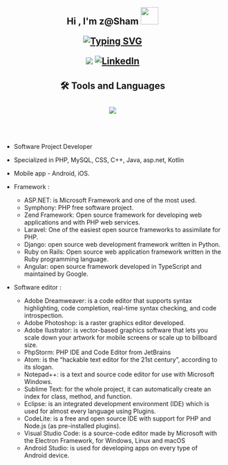 <article class="markdown-body entry-content container-lg f5" itemprop="text">
<div class="markdown-heading" dir="auto"><h1 align="center" class="heading-element" dir="auto">Hi , I'm z@Sham <animated-image data-catalyst="" style="width: 35px;">
      <img src="https://media.giphy.com/media/hvRJCLFzcasrR4ia7z/giphy.gif" width="41" height="40" style="max-width: 50%; display: inline-block;" data-target="animated-image.originalImage">
<p align="center" dir="auto">
      <span class="AnimatedImagePlayer" data-target="animated-image.player" hidden="">
        <a data-target="animated-image.replacedLink" class="AnimatedImagePlayer-images" href="https://camo.githubusercontent.com/0c732027af8a28d138e3698181f7be7c9b97d443b4beb9c7ce8ec4cffc6b4767/68747470733a2f2f6d656469612e67697068792e636f6d2f6d656469612f6876524a434c467a6361737252346961377a2f67697068792e676966" target="_blank">
        
<p align="center" dir="auto">
<a href="https://git.io/typing-svg"><img src="https://readme-typing-svg.demolab.com?font=Fira+Code&pause=1000&color=FF8D20&center=true&random=true&width=1000&lines=Computer+Programmer;Machine+Learning+Software;Android+Developer;Data+Software;Cloud+Engineer;Backend+Developer;Full+Stack+Developer;Graduate+of+Universiti+Industri+Selangor+(UNiSEL);Graduate+of+Universiti+Teknologi+Malaysia+(UTM);Always+learning+new+thing" alt="Typing SVG" /></a>

<p align="center" dir="auto">
  <a href="mailto:tomyagung@gmail.com"><img src="https://img.shields.io/badge/gmail-%23EA4335.svg?style=plastic&amp;logo=gmail&amp;logoColor=white" style="max-width: 100%;"></a>
  <a href="https://www.linkedin.com/in/zurisham-yunus-31721a3b/" rel="nofollow"><img src="https://camo.githubusercontent.com/e9936ff00928028fc610bb2b3ed5a3e41a1d082e62436bd0f8ec2f2c7efba609/68747470733a2f2f696d672e736869656c64732e696f2f62616467652f6c696e6b6564696e2d2532333041363643322e7376673f7374796c653d706c6173746963266c6f676f3d6c696e6b6564696e266c6f676f436f6c6f723d7768697465" alt="LinkedIn" data-canonical-src="https://img.shields.io/badge/linkedin-%230A66C2.svg?style=plastic&amp;logo=linkedin&amp;logoColor=white" style="max-width: 100%;"></a>
</p>

<div class="markdown-heading" dir="auto"><h4 class="heading-element" dir="auto">🛠️ Tools and Languages</h4>
<p align="center">
    <img src="https://skillicons.dev/icons?i=laravel,ps,php,wordpress,mysql,java,js,jquery,kotlin,docker,html,htmx,c,cpp,visualstudio,vscode,androidstudio,nginx,nodejs,npm,raspberrypi,bootstrap,css,discord,discordjs,eclipse,firebase,git,github,gmail,powershell,py,sublime,svg" />
</p></div>
<p align="center" dir="auto">

</p>
<p align="center" dir="auto">&nbsp;</p>
<span class="AnimatedImagePlayer-controls" data-target="animated-image.controls" hidden=""><svg aria-hidden="true" class="octicon" xmlns="http://www.w3.org/2000/svg" viewBox="0 0 16 16" width="16" height="16">
    <path fill-rule="evenodd" d="M10.604 1h4.146a.25.25 0 01.25.25v4.146a.25.25 0 01-.427.177L13.03 4.03 9.28 7.78a.75.75 0 01-1.06-1.06l3.75-3.75-1.543-1.543A.25.25 0 0110.604 1zM3.75 2A1.75 1.75 0 002 3.75v8.5c0 .966.784 1.75 1.75 1.75h8.5A1.75 1.75 0 0014 12.25v-3.5a.75.75 0 00-1.5 0v3.5a.25.25 0 01-.25.25h-8.5a.25.25 0 01-.25-.25v-8.5a.25.25 0 01.25-.25h3.5a.75.75 0 000-1.5h-3.5z"></path>
            </svg>
      </span>
      </span></animated-image></p>
</article>

- Software Project Developer 

- Specialized in PHP, MySQL, CSS, C++, Java, asp.net, Kotlin

- Mobile app - Android, iOS.

- Framework :
  
  * ASP.NET: is Microsoft Framework and one of the most used.
  * Symphony: PHP free software project.
  * Zend Framework: Open source framework for developing web applications and with PHP web services.
  * Laravel: One of the easiest open source frameworks to assimilate for PHP.
  * Django: open source web development framework written in Python.
  * Ruby on Rails: Open source web application framework written in the Ruby programming language.
  * Angular: open source framework developed in TypeScript and maintained by Google.

- Software editor :

  * Adobe Dreamweaver: is a code editor that supports syntax highlighting, code completion, real-time syntax checking, and code introspection.
  * Adobe Photoshop: is a raster graphics editor developed.
  * Adobe Ilustrator: is vector-based graphics software that lets you scale down your artwork for mobile screens or scale up to billboard size.
  * PhpStorm: PHP IDE and Code Editor from JetBrains
  * Atom: is the “hackable text editor for the 21st century”, according to its slogan.
  * Notepad++: is a text and source code editor for use with Microsoft Windows.
  * Sublime Text: for the whole project, it can automatically create an index for class, method, and function.
  * Eclipse: is an integrated development environment (IDE) which is used for almost every language using Plugins.
  * CodeLite:  is a free and open source IDE with support for PHP and Node.js (as pre-installed plugins).
  * Visual Studio Code: is a source-code editor made by Microsoft with the Electron Framework, for Windows, Linux and macOS
  * Android Studio: is used for developing apps on every type of Android device.




<!---
zsham/zsham is a ✨ special ✨ repository because its `README.md` (this file) appears on your GitHub profile.
You can click the Preview link to take a look at your changes.
--->
